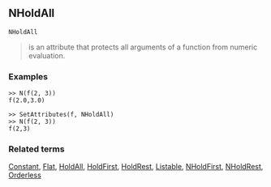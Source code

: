 ## NHoldAll

```
NHoldAll
```

> is an attribute that protects all arguments of a function from numeric evaluation.
    
### Examples

```	
>> N(f(2, 3))    
f(2.0,3.0)   
 
>> SetAttributes(f, NHoldAll)    
>> N(f(2, 3))    
f(2,3)    
```


### Related terms 
[Constant](Constant.md), [Flat](Flat.md), [HoldAll](HoldAll.md), [HoldFirst](HoldFirst.md), [HoldRest](HoldRest.md), [Listable](Listable.md), [NHoldFirst](NHoldFirst.md), [NHoldRest](NHoldRest.md),  [Orderless](Orderless.md)